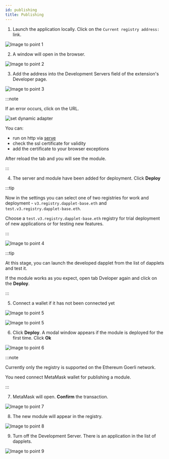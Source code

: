 ```yaml
---
id: publishing
title: Publishing
---
```


1. Launch the application locally. Click on the `Current registry address:` link.

![Image to point 1](/img/pub_01.png)

2. A window will open in the browser.

![Image to point 2](/img/pub_02.png)

3. Add the address into the Development Servers field of the extension's Developer page.

![Image to point 3](/img/pub_03.png)

:::note

If an error occurs, click on the URL.

![set dynamic adapter](/img/gs_4.jpg)

You can:

- run on http via [serve](https://www.npmjs.com/package/serve)
- check the ssl certificate for validity
- add the certificate to your browser exceptions

After reload the tab and you will see the module.

:::

4. The server and module have been added for deployment. Click **Deploy**

:::tip

Now in the settings you can select one of two registries for work and deployment - `v3.registry.dapplet-base.eth` and `test.v3.registry.dapplet-base.eth`.

Choose a `test.v3.registry.dapplet-base.eth` registry for trial deployment of new applications or for testing new features.

:::

![Image to point 4](/img/pub_04.png)

:::tip

At this stage, you can launch the developed dapplet from the list of dapplets and test it.

If the module works as you expect, open tab Dveloper again and click on the **Deploy**.

:::

5. Connect a wallet if it has not been connected yet

![Image to point 5](/img/pub_05_1.png)

![Image to point 5](/img/pub_05_2.png)

6. Click **Deploy**. A modal window appears if the module is deployed for the first time. Click **Ok**

![Image to point 6](/img/pub_07.png)

:::note

Currently only the registry is supported on the Ethereum Goerli network.

You need connect MetaMask wallet for publishing a module.

:::

7. MetaMask will open. **Confirm** the transaction.

![Image to point 7](/img/pub_08.png)

8. The new module will appear in the registry.

![Image to point 8](/img/pub_09.png)

9. Turn off the Development Server. There is an application in the list of dapplets.

![Image to point 9](/img/pub_10.png)
